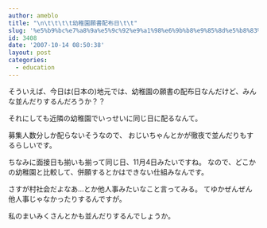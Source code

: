 ```yaml
---
author: ameblo
title: "\n\t\t\t\t幼稚園願書配布日\t\t"
slug: '%e5%b9%bc%e7%a8%9a%e5%9c%92%e9%a1%98%e6%9b%b8%e9%85%8d%e5%b8%83%e6%97%a5'
id: 3408
date: '2007-10-14 08:50:38'
layout: post
categories:
  - education
---
```


そういえば、今日は(日本の)地元では、幼稚園の願書の配布日なんだけど、みんな並んだりするんだろうか？？

それにしても近隣の幼稚園でいっせいに同じ日に配るなんて。

募集人数分しか配らないそうなので、 おじいちゃんとかが徹夜で並んだりもするらしいです。

ちなみに面接日も揃いも揃って同じ日、11月4日みたいですね。 なので、どこかの幼稚園と比較して、併願するとかはできない仕組みなんです。

さすが村社会だよなあ…とか他人事みたいなこと言ってみる。 てゆかぜんぜん他人事じゃなかったりするんですが。

私のまいみくさんとかも並んだりするんでしょうか。